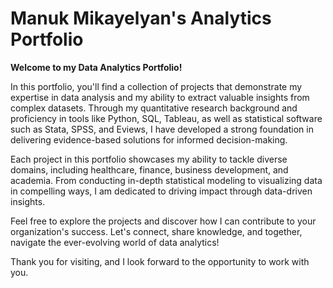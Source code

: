 # Manuk Mikayelyan's Analytics Portfolio

**Welcome to my Data Analytics Portfolio!**

In this portfolio, you'll find a collection of projects that demonstrate my expertise in data analysis and my ability to extract valuable insights from complex datasets. Through my quantitative research background and proficiency in tools like Python, SQL, Tableau, as well as statistical software such as Stata, SPSS, and Eviews, I have developed a strong foundation in delivering evidence-based solutions for informed decision-making.

Each project in this portfolio showcases my ability to tackle diverse domains, including healthcare, finance, business development, and academia. From conducting in-depth statistical modeling to visualizing data in compelling ways, I am dedicated to driving impact through data-driven insights.

Feel free to explore the projects and discover how I can contribute to your organization's success. Let's connect, share knowledge, and together, navigate the ever-evolving world of data analytics!

Thank you for visiting, and I look forward to the opportunity to work with you.
